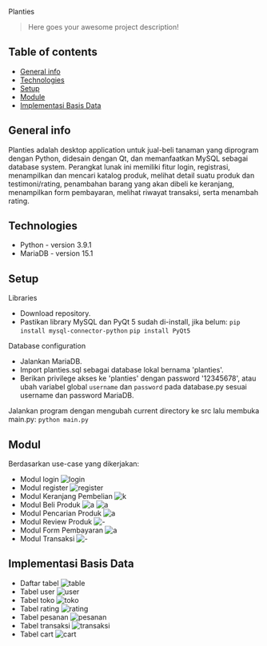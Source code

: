Planties
> Here goes your awesome project description!

## Table of contents
* [General info](#general-info)
* [Technologies](#technologies)
* [Setup](#setup)
* [Module](#module)
* [Implementasi Basis Data](#data)

## General info
Planties adalah desktop application untuk jual-beli tanaman yang diprogram dengan Python, didesain dengan Qt, dan memanfaatkan MySQL sebagai database system. Perangkat lunak ini memiliki fitur login, registrasi, menampilkan dan mencari katalog produk, melihat detail suatu produk dan testimoni/rating, penambahan barang yang akan dibeli ke keranjang, menampilkan form pembayaran, melihat riwayat transaksi, serta menambah rating.


## Technologies
* Python - version 3.9.1
* MariaDB - version 15.1

## Setup
Libraries
* Download repository.
* Pastikan library MySQL dan PyQt 5 sudah di-install, jika belum:
`pip install mysql-connector-python`
`pip install PyQt5`

Database configuration
* Jalankan MariaDB.
* Import planties.sql sebagai database lokal bernama 'planties'.
* Berikan privilege akses ke 'planties' dengan password '12345678', atau ubah variabel global `username` dan `password` pada database.py sesuai username dan password MariaDB.

Jalankan program dengan mengubah current directory ke src lalu membuka main.py: `python main.py`

## Modul
Berdasarkan use-case yang dikerjakan:
* Modul login
    ![login](./img/login.png)
* Modul register
    ![register](./img/register.png)
* Modul Keranjang Pembelian
    ![k](./img/keranjang.png)
* Modul Beli Produk
    ![a](./img/beranda.png)
    ![a](./img/detail_produk)
* Modul Pencarian Produk
    ![a](./img/search.png)
* Modul Review Produk
    ![-](./img/rating.jpg)
* Modul Form Pembayaran
    ![a](./img/form_bayar.png)
* Modul Transaksi
    ![-](./img/transaksi.png)

## Implementasi Basis Data
* Daftar tabel
![table](./img/table.png)
* Tabel user
![user](./img/user.png)
* Tabel toko
![toko](./img/toko.png)
* Tabel rating
![rating](./img/rating.png)
* Tabel pesanan
![pesanan](./img/pesanan.png)
* Tabel transaksi
![transaksi](./img/transaksi.png) 
* Tabel cart
![cart](./img/cart.png)
